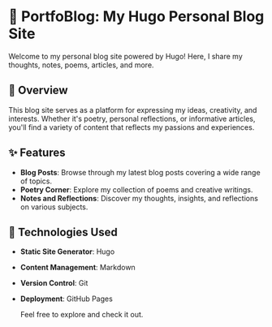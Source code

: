# 📝 PortfoBlog: My Hugo Personal Blog Site

Welcome to my personal blog site powered by Hugo! Here, I share my thoughts, notes, poems, articles, and more.

## 🌟 Overview

This blog site serves as a platform for expressing my ideas, creativity, and interests. Whether it's poetry, personal reflections, or informative articles, you'll find a variety of content that reflects my passions and experiences.

## ✨ Features

- **Blog Posts**: Browse through my latest blog posts covering a wide range of topics.
- **Poetry Corner**: Explore my collection of poems and creative writings.
- **Notes and Reflections**: Discover my thoughts, insights, and reflections on various subjects.

## 🚀 Technologies Used

- **Static Site Generator**: Hugo
- **Content Management**: Markdown
- **Version Control**: Git
- **Deployment**: GitHub Pages

  Feel free to explore and check it out.
